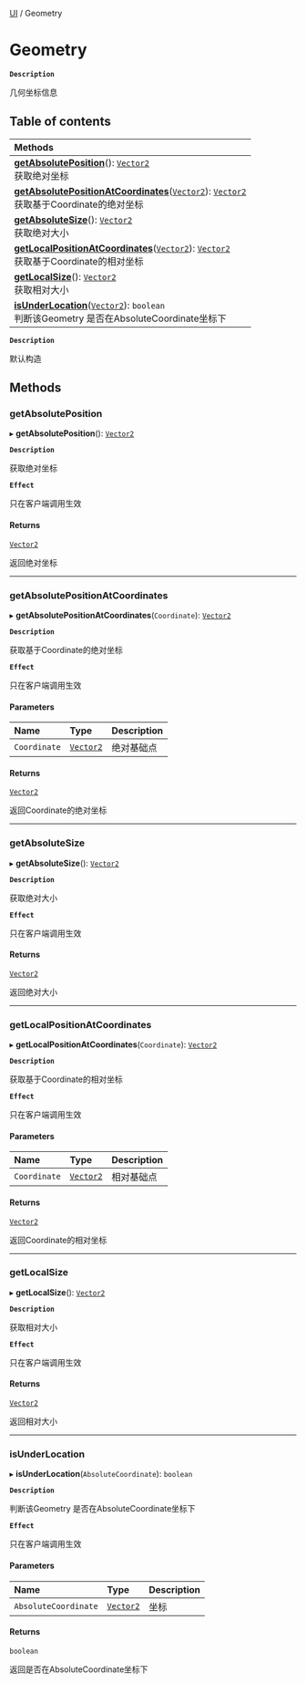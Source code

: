[UI](../modules/UI.UI.md) / Geometry

# Geometry <Badge type="tip" text="Class" />

**`Description`**

几何坐标信息

## Table of contents

| Methods |
| :-----|
| **[getAbsolutePosition](UI.Geometry.md#getabsoluteposition)**(): [`Vector2`](Type.Vector2.md) <br> 获取绝对坐标|
| **[getAbsolutePositionAtCoordinates](UI.Geometry.md#getabsolutepositionatcoordinates)**([`Vector2`](Type.Vector2.md)): [`Vector2`](Type.Vector2.md) <br> 获取基于Coordinate的绝对坐标|
| **[getAbsoluteSize](UI.Geometry.md#getabsolutesize)**(): [`Vector2`](Type.Vector2.md) <br> 获取绝对大小|
| **[getLocalPositionAtCoordinates](UI.Geometry.md#getlocalpositionatcoordinates)**([`Vector2`](Type.Vector2.md)): [`Vector2`](Type.Vector2.md) <br> 获取基于Coordinate的相对坐标|
| **[getLocalSize](UI.Geometry.md#getlocalsize)**(): [`Vector2`](Type.Vector2.md) <br> 获取相对大小|
| **[isUnderLocation](UI.Geometry.md#isunderlocation)**([`Vector2`](Type.Vector2.md)): `boolean` <br> 判断该Geometry 是否在AbsoluteCoordinate坐标下|

**`Description`**

默认构造

## Methods

### getAbsolutePosition

▸ **getAbsolutePosition**(): [`Vector2`](Type.Vector2.md)

**`Description`**

获取绝对坐标

**`Effect`**

只在客户端调用生效

#### Returns

[`Vector2`](Type.Vector2.md)

返回绝对坐标

___

### getAbsolutePositionAtCoordinates

▸ **getAbsolutePositionAtCoordinates**(`Coordinate`): [`Vector2`](Type.Vector2.md)

**`Description`**

获取基于Coordinate的绝对坐标

**`Effect`**

只在客户端调用生效

#### Parameters

| Name | Type | Description |
| :------ | :------ | :------ |
| `Coordinate` | [`Vector2`](Type.Vector2.md) | 绝对基础点 |

#### Returns

[`Vector2`](Type.Vector2.md)

返回Coordinate的绝对坐标

___

### getAbsoluteSize

▸ **getAbsoluteSize**(): [`Vector2`](Type.Vector2.md)

**`Description`**

获取绝对大小

**`Effect`**

只在客户端调用生效

#### Returns

[`Vector2`](Type.Vector2.md)

返回绝对大小

___

### getLocalPositionAtCoordinates

▸ **getLocalPositionAtCoordinates**(`Coordinate`): [`Vector2`](Type.Vector2.md)

**`Description`**

获取基于Coordinate的相对坐标

**`Effect`**

只在客户端调用生效

#### Parameters

| Name | Type | Description |
| :------ | :------ | :------ |
| `Coordinate` | [`Vector2`](Type.Vector2.md) | 相对基础点 |

#### Returns

[`Vector2`](Type.Vector2.md)

返回Coordinate的相对坐标

___

### getLocalSize

▸ **getLocalSize**(): [`Vector2`](Type.Vector2.md)

**`Description`**

获取相对大小

**`Effect`**

只在客户端调用生效

#### Returns

[`Vector2`](Type.Vector2.md)

返回相对大小

___

### isUnderLocation

▸ **isUnderLocation**(`AbsoluteCoordinate`): `boolean`

**`Description`**

判断该Geometry 是否在AbsoluteCoordinate坐标下

**`Effect`**

只在客户端调用生效

#### Parameters

| Name | Type | Description |
| :------ | :------ | :------ |
| `AbsoluteCoordinate` | [`Vector2`](Type.Vector2.md) | 坐标 |

#### Returns

`boolean`

返回是否在AbsoluteCoordinate坐标下
